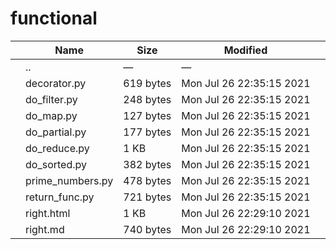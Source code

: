 # functional

<table><thead><tr class="header"><th></th><th>Name</th><th>Size</th><th>Modified</th><th></th></tr></thead><tbody><tr class="odd"><td></td><td><span class="goup">..</span></td><td>—</td><td>—</td><td></td></tr><tr class="even"><td></td><td><span class="name">decorator.py</span></td><td>619 bytes</td><td>Mon Jul 26 22:35:15 2021</td><td></td></tr><tr class="odd"><td></td><td><span class="name">do_filter.py</span></td><td>248 bytes</td><td>Mon Jul 26 22:35:15 2021</td><td></td></tr><tr class="even"><td></td><td><span class="name">do_map.py</span></td><td>127 bytes</td><td>Mon Jul 26 22:35:15 2021</td><td></td></tr><tr class="odd"><td></td><td><span class="name">do_partial.py</span></td><td>177 bytes</td><td>Mon Jul 26 22:35:15 2021</td><td></td></tr><tr class="even"><td></td><td><span class="name">do_reduce.py</span></td><td>1 KB</td><td>Mon Jul 26 22:35:15 2021</td><td></td></tr><tr class="odd"><td></td><td><span class="name">do_sorted.py</span></td><td>382 bytes</td><td>Mon Jul 26 22:35:15 2021</td><td></td></tr><tr class="even"><td></td><td><span class="name">prime_numbers.py</span></td><td>478 bytes</td><td>Mon Jul 26 22:35:15 2021</td><td></td></tr><tr class="odd"><td></td><td><span class="name">return_func.py</span></td><td>721 bytes</td><td>Mon Jul 26 22:35:15 2021</td><td></td></tr><tr class="even"><td></td><td><span class="name">right.html</span></td><td>1 KB</td><td>Mon Jul 26 22:29:10 2021</td><td></td></tr><tr class="odd"><td></td><td><span class="name">right.md</span></td><td>740 bytes</td><td>Mon Jul 26 22:29:10 2021</td><td></td></tr></tbody></table>
